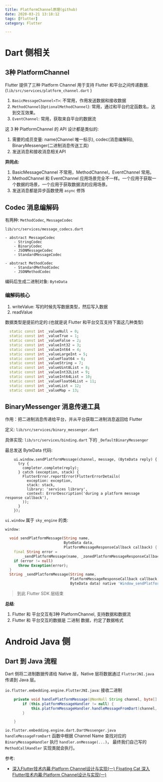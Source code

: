 ```yaml
---
title: PlatformChannel原理(github)
date: 2020-03-21 13:18:12
tags: [Flutter]
category: Flutter

---
```


# Dart 侧相关

## 3种 PlatformChannel

Flutter 提供了三种 Platform Channel 用于支持 Flutter 和平台之间传递数据.(`lib/src/services/platform_channel.dart` )

1. `BasicMessageChannel<T>`: 不常用，作用发送数据和接收数据
2. `MethodChannel`(`OptionalMethodChannel`): 常用，通过和平台约定函数名，达到交互效果。
3. `EventChannel`: 常用，获取来自平台的数据流

这 3 种 PlatformChannel 的 API 设计都是类似的:

1. 需要的成员变量: name(Channel 唯一标示), codec(消息编解码), BinaryMessenger(二进制消息传送工具)
2. 发送消息和接收消息相关API

**异同点:**

1. BasicMessageChannel 不常用，MethodChannel，EventChannel 常用。
2. MethodChannel 和 EventChannel 应用场景完全不一样。一个应用于获取一个数据的场景，一个应用于获取数据流的应用场景。
3. 发送消息都是异步函数使用 `async` 修饰

## Codec 消息编解码

有两种: `MethodCodec`, `MessageCodec`

```
lib/src/services/message_codecs.dart

- abstract MessageCodec
    - StringCodec
    - BinaryCodec
    - JSONMessageCodec
    - StandardMessageCodec

- abstract MethodCodec
    - StandardMethodCodec
    - JSONMethodCodec
```

编码后生成二进制对象: `ByteData`

### 编解码核心

1. writeValue: 写的时候先写数据类型，然后写入数据
2. readValue

数据类型是提前约定的:(也就是说 Flutter 和平台交互支持下面这几种类型)

```Dart
  static const int _valueNull = 0;
  static const int _valueTrue = 1;
  static const int _valueFalse = 2;
  static const int _valueInt32 = 3;
  static const int _valueInt64 = 4;
  static const int _valueLargeInt = 5;
  static const int _valueFloat64 = 6;
  static const int _valueString = 7;
  static const int _valueUint8List = 8;
  static const int _valueInt32List = 9;
  static const int _valueInt64List = 10;
  static const int _valueFloat64List = 11;
  static const int _valueList = 12;
  static const int _valueMap = 13;
```

## BinaryMessenger 消息传递工具

作用：把二进制消息传递给平台，并从平台获取二进制消息返回给 Flutter

定义: `lib/src/services/binary_messenger.dart`

具体实现: `lib/src/services/binding.dart` 下的 `_DefaultBinaryMessenger`

最总发送 ByteData 代码:

```
    ui.window.sendPlatformMessage(channel, message, (ByteData reply) {
      try {
        completer.complete(reply);
      } catch (exception, stack) {
        FlutterError.reportError(FlutterErrorDetails(
          exception: exception,
          stack: stack,
          library: 'services library',
          context: ErrorDescription('during a platform message response callback'),
        ));
      }
    });
```

`ui.window` 属于 `sky_engine` 的类:

```Dart
window:

  void sendPlatformMessage(String name,
                           ByteData data,
                           PlatformMessageResponseCallback callback) {
    final String error =
        _sendPlatformMessage(name, _zonedPlatformMessageResponseCallback(callback), data);
    if (error != null)
      throw Exception(error);
  }
  String _sendPlatformMessage(String name,
                              PlatformMessageResponseCallback callback,
                              ByteData data) native 'Window_sendPlatformMessage';
```

>到此 Flutter SDK 层结束

**总结**:

1. Flutter 和 平台交互有3种 PlatformChannel, 支持数据和数据流
2. Flutter 和 平台交互的数据是 二进制 数据，约定了数据格式

# Android Java 侧

## Dart 到 Java 流程

Dart 侧将二进制数据传递给 Native 层，Native 层将数据通过 `FlutterJNI.java` 传递到 Java 层。

`io.flutter.embedding.engine.FlutterJNI.java`: 接收二进制

```Java
    private void handlePlatformMessage(@NonNull String channel, byte[] message, int replyId) {
        if (this.platformMessageHandler != null) {
            this.platformMessageHandler.handleMessageFromDart(channel, message, replyId);
        }

    }
```

`io.flutter.embedding.engine.dart.DartMessenger.java` `handleMessageFromDart` 函数中根据 Channel Name 查找对应的 `BinaryMessageHandler` 执行 `handler.onMessage(...)`， 最终我们自己写的 `MethodCallHandler` 实现类就会执行。




参考:

- [深入Flutter技术内幕:Platform Channel设计与实现(一)
Floating Cat
深入Flutter技术内幕:Platform Channel设计与实现(一)](http://lionoggo.com/2019/02/09/%E6%B7%B1%E5%85%A5Flutter%E6%8A%80%E6%9C%AF%E5%86%85%E5%B9%95_Platform%20Channel%E5%8E%9F%E7%90%86/)